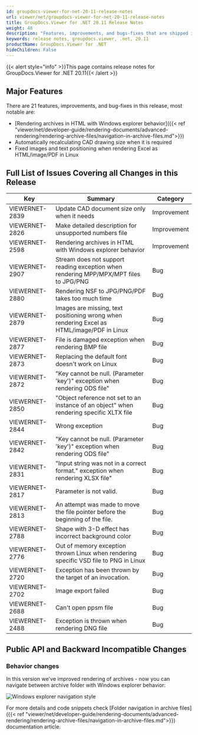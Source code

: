 ```yaml
---
id: groupdocs-viewer-for-net-20-11-release-notes
url: viewer/net/groupdocs-viewer-for-net-20-11-release-notes
title: GroupDocs.Viewer for .NET 20.11 Release Notes
weight: 48
description: "Features, improvements, and bugs-fixes that are shipped in GroupDocs.Viewer for .NET 20.11"
keywords: release notes, groupdocs.viewer, .net, 20.11
productName: GroupDocs.Viewer for .NET
hideChildren: False
---
```

{{< alert style="info" >}}This page contains release notes for GroupDocs.Viewer for .NET 20.11{{< /alert >}}

## Major Features  

There are 21 features, improvements, and bug-fixes in this release, most notable are:

* [Rendering archives in HTML with Windows explorer behavior]({{< ref "viewer/net/developer-guide/rendering-documents/advanced-rendering/rendering-archive-files/navigation-in-archive-files.md">}})
* Automatically recalculating CAD drawing size when it is required
* Fixed images and text positioning when rendering Excel as HTML/image/PDF in Linux

## Full List of Issues Covering all Changes in this Release

| Key | Summary | Category |
| --- | --- | --- |
|VIEWERNET-2839|Update CAD document size only when it needs|Improvement|
|VIEWERNET-2826|Make detailed description for unsupported numbers file|Improvement|
|VIEWERNET-2598|Rendering archives in HTML with Windows explorer behavior|Improvement|
|VIEWERNET-2907|Stream does not support reading exception when rendering MPP/MPX/MPT files to JPG/PNG|Bug|
|VIEWERNET-2880|Rendering NSF to JPG/PNG/PDF takes too much time|Bug|
|VIEWERNET-2879|Images are missing, text positioning wrong when rendering Excel as HTML/image/PDF in Linux|Bug|
|VIEWERNET-2877|File is damaged exception when rendering BMP file|Bug|
|VIEWERNET-2873|Replacing the default font doesn't work on Linux|Bug|
|VIEWERNET-2872|"Key cannot be null. (Parameter 'key')" exception when rendering ODS file"|Bug|
|VIEWERNET-2850|"Object reference not set to an instance of an object" when rendering specific XLTX file|Bug|
|VIEWERNET-2844|Wrong exception|Bug|
|VIEWERNET-2842|"Key cannot be null. (Parameter 'key')" exception when rendering ODS file"|Bug|
|VIEWERNET-2831|"Input string was not in a correct format." exception when rendering XLSX file"|Bug|
|VIEWERNET-2817|Parameter is not valid.|Bug|
|VIEWERNET-2813|An attempt was made to move the file pointer before the beginning of the file.|Bug|
|VIEWERNET-2788|Shape with 3-D effect has incorrect background color|Bug|
|VIEWERNET-2776|Out of memory exception thrown Linux when rendering specific VSD file to PNG in Linux|Bug|
|VIEWERNET-2720|Exception has been thrown by the target of an invocation.|Bug|
|VIEWERNET-2702|Image export failed|Bug|
|VIEWERNET-2688|Can't open ppsm file|Bug|
|VIEWERNET-2488|Exception is thrown when rendering DNG file|Bug|

## Public API and Backward Incompatible Changes

### Behavior changes

In this version we've improved rendering of archives - now you can navigate between archive folder with Windows explorer behavior:

![Windows explorer navigation style](/viewer/net/images/navigation-in-archive-files/navigation.gif)

For more details and code snippets check [Folder navigation in archive files]({{< ref "viewer/net/developer-guide/rendering-documents/advanced-rendering/rendering-archive-files/navigation-in-archive-files.md">}}) documentation article.
